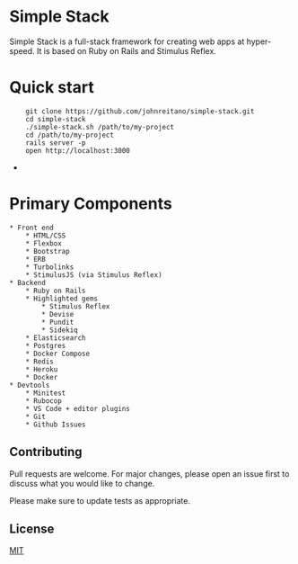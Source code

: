 # Simple Stack

Simple Stack is a full-stack framework for creating web apps at hyper-speed. It is based on
Ruby on Rails and Stimulus Reflex.

# Quick start

```
    git clone https://github.com/johnreitano/simple-stack.git
    cd simple-stack
    ./simple-stack.sh /path/to/my-project
    cd /path/to/my-project
    rails server -p
    open http://localhost:3000
```
* 

# Primary Components
    * Front end
        * HTML/CSS
        * Flexbox
        * Bootstrap
        * ERB
        * Turbolinks
        * StimulusJS (via Stimulus Reflex)
    * Backend
        * Ruby on Rails
        * Highlighted gems
            * Stimulus Reflex
            * Devise
            * Pundit
            * Sidekiq
        * Elasticsearch
        * Postgres
        * Docker Compose
        * Redis
        * Heroku
        * Docker
    * Devtools
        * Minitest
        * Rubocop        
        * VS Code + editor plugins
        * Git
        * Github Issues

## Contributing

Pull requests are welcome. For major changes, please open an issue first to discuss what you would like to change.

Please make sure to update tests as appropriate.

## License
[MIT](https://choosealicense.com/licenses/mit/)
